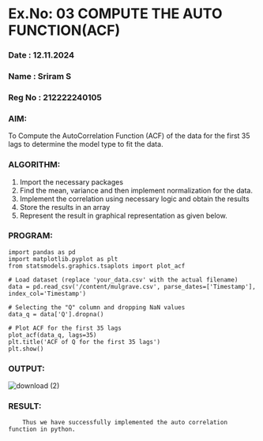 # Ex.No: 03   COMPUTE THE AUTO FUNCTION(ACF)
### Date : 12.11.2024 
### Name : Sriram S
### Reg No : 212222240105
### AIM:
To Compute the AutoCorrelation Function (ACF) of the data for the first 35 lags to determine the model
type to fit the data.
### ALGORITHM:
1. Import the necessary packages
2. Find the mean, variance and then implement normalization for the data.
3. Implement the correlation using necessary logic and obtain the results
4. Store the results in an array
5. Represent the result in graphical representation as given below.
### PROGRAM:
```
import pandas as pd
import matplotlib.pyplot as plt
from statsmodels.graphics.tsaplots import plot_acf

# Load dataset (replace 'your_data.csv' with the actual filename)
data = pd.read_csv('/content/mulgrave.csv', parse_dates=['Timestamp'], index_col='Timestamp')

# Selecting the "Q" column and dropping NaN values
data_q = data['Q'].dropna()

# Plot ACF for the first 35 lags
plot_acf(data_q, lags=35)
plt.title('ACF of Q for the first 35 lags')
plt.show()
```
                        
### OUTPUT:

![download (2)](https://github.com/user-attachments/assets/12c3c0fb-8617-400e-8f14-edd21ec76e8a)

### RESULT:
        Thus we have successfully implemented the auto correlation function in python.
